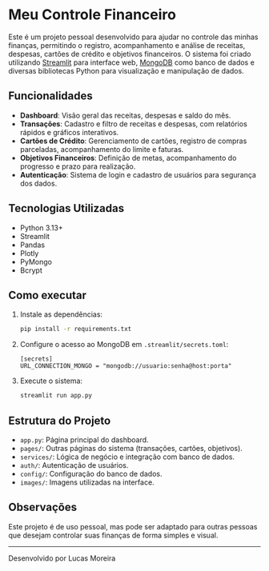 # Meu Controle Financeiro

Este é um projeto pessoal desenvolvido para ajudar no controle das minhas finanças, permitindo o registro, acompanhamento e análise de receitas, despesas, cartões de crédito e objetivos financeiros. O sistema foi criado utilizando [Streamlit](https://streamlit.io/) para interface web, [MongoDB](https://www.mongodb.com/) como banco de dados e diversas bibliotecas Python para visualização e manipulação de dados.

## Funcionalidades

- **Dashboard**: Visão geral das receitas, despesas e saldo do mês.
- **Transações**: Cadastro e filtro de receitas e despesas, com relatórios rápidos e gráficos interativos.
- **Cartões de Crédito**: Gerenciamento de cartões, registro de compras parceladas, acompanhamento do limite e faturas.
- **Objetivos Financeiros**: Definição de metas, acompanhamento do progresso e prazo para realização.
- **Autenticação**: Sistema de login e cadastro de usuários para segurança dos dados.

## Tecnologias Utilizadas

- Python 3.13+
- Streamlit
- Pandas
- Plotly
- PyMongo
- Bcrypt

## Como executar

1. Instale as dependências:
    ```sh
    pip install -r requirements.txt
    ```
2. Configure o acesso ao MongoDB em `.streamlit/secrets.toml`:
    ```
    [secrets]
    URL_CONNECTION_MONGO = "mongodb://usuario:senha@host:porta"
    ```
3. Execute o sistema:
    ```sh
    streamlit run app.py
    ```

## Estrutura do Projeto

- `app.py`: Página principal do dashboard.
- `pages/`: Outras páginas do sistema (transações, cartões, objetivos).
- `services/`: Lógica de negócio e integração com banco de dados.
- `auth/`: Autenticação de usuários.
- `config/`: Configuração do banco de dados.
- `images/`: Imagens utilizadas na interface.

## Observações

Este projeto é de uso pessoal, mas pode ser adaptado para outras pessoas que desejam controlar suas finanças de forma simples e visual.

---

Desenvolvido por Lucas Moreira